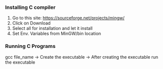 ### Installing C compiler
1. Go to this site: https://sourceforge.net/projects/mingw/
2. Click on Download
3. Select all for installation and let it install
4. Set Env. Variables from MinGW/bin location

### Running C Programs

gcc file_name -> Create the executable -> After creating the executable run the executable
